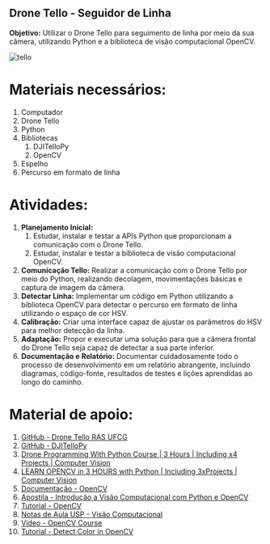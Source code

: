 ## **Drone Tello - Seguidor de Linha**

**Objetivo:** Utilizar o Drone Tello para seguimento de linha por meio da sua câmera, utilizando Python e a biblioteca de visão computacional OpenCV.

![tello](https://lh4.googleusercontent.com/c4eT22Hru3dQcFbjXvNwfdnUMcyvNpqfzUmtwg3KrgXRmFog3VetBCo6iO1YmnN8LqrEuAcUOpokd55oGtEwsVe_0eI1aKIRJexn3uUcG60aJwLs6um5H3z5RXLD9f7VI-gxp4WWK6zlEuV9Ltpu0X8)

# **Materiais necessários:**

1. Computador
2. Drone Tello
3. Python
4. Bibliotecas
    1. DJITelloPy
    2. OpenCV
5. Espelho
6. Percurso em formato de linha

# **Atividades:**

1. **Planejamento Inicial:**
    1. Estudar, instalar e testar a APIs Python que proporcionam a comunicação com o Drone Tello.
    2. Estudar, instalar e testar a biblioteca de visão computacional OpenCV.
2. **Comunicação Tello:** Realizar a comunicação com o Drone Tello por meio do Python, realizando decolagem, movimentações básicas e captura de imagem da câmera.
3. **Detectar Linha:** Implementar um código em Python utilizando a biblioteca OpenCV para detectar o percurso em formato de linha utilizando o espaço de cor HSV.
4. **Calibração:** Criar uma interface capaz de ajustar os parâmetros do HSV para melhor detecção da linha.
5. **Adaptação:** Propor e executar uma solução para que a câmera frontal do Drone Tello seja capaz de detectar a sua parte inferior.
6. **Documentação e Relatório:** Documentar cuidadosamente todo o processo de desenvolvimento em um relatório abrangente, incluindo diagramas, código-fonte, resultados de testes e lições aprendidas ao longo do caminho.

# **Material de apoio:**

1. [GitHub - Drone Tello RAS UFCG](https://github.com/ras-ufcg/drone-tello/tree/main)
2. [GitHub - DJITelloPy](https://github.com/damiafuentes/DJITelloPy)
3. [Drone Programming With Python Course | 3 Hours | Including x4 Projects | Computer Vision](https://www.youtube.com/watch?v=LmEcyQnfpDA&list=PLMoSUbG1Q_r9p7iYBg6z6tZP002DAJ41H&index=2)
4. [LEARN OPENCV in 3 HOURS with Python | Including 3xProjects | Computer Vision](https://www.youtube.com/watch?v=WQeoO7MI0Bs&list=PLMoSUbG1Q_r9p7iYBg6z6tZP002DAJ41H)
5. [Documentação - OpenCV](https://docs.opencv.org/4.x/index.html)
6. [Apostila - Introdução a Visão Computacional com Python e OpenCV](https://professor.luzerna.ifc.edu.br/ricardo-antonello/wp-content/uploads/sites/8/2017/02/Livro-Introdu%C3%A7%C3%A3o-a-Vis%C3%A3o-Computacional-com-Python-e-OpenCV-3.pdf)
7. [Tutorial - OpenCV](https://docs.opencv.org/4.x/d6/d00/tutorial_py_root.html)
8. [Notas de Aula USP - Visão Computacional](https://edisciplinas.usp.br/course/view.php?id=55400)
9. [Vídeo - OpenCV Course](https://www.youtube.com/watch?v=oXlwWbU8l2o&t=6546s)
10. [Tutorial - Detect Color in OpenCV](https://www.youtube.com/watch?v=cMJwqxskyek)
